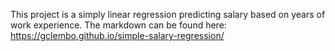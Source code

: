This project is a simply linear regression predicting salary based on years of work experience.
The markdown can be found here: https://gclembo.github.io/simple-salary-regression/